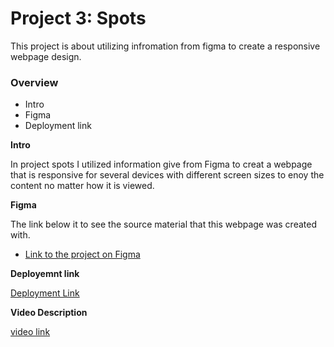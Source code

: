 # Project 3: Spots

This project is about utilizing infromation from figma to create a responsive webpage design.

### Overview

- Intro
- Figma
- Deployment link

**Intro**

In project spots I utilized information give from Figma to creat a webpage that is responsive for several devices with different screen sizes to enoy the content no matter how it is viewed.

**Figma**

The link below it to see the source material that this webpage was created with.

- [Link to the project on Figma](https://www.figma.com/file/BBNm2bC3lj8QQMHlnqRsga/Sprint-3-Project-%E2%80%94-Spots?type=design&node-id=2%3A60&mode=design&t=afgNFybdorZO6cQo-1)

**Deployemnt link**

[Deployment Link](https://tlvines86.github.io/se_project_spots)

**Video Description**

[video link](https://www.loom.com/share/e70122a3588344c7b81e79d5724e5ca9?sid=38386cf8-f417-4a90-9004-6eafab1e4b6b)
